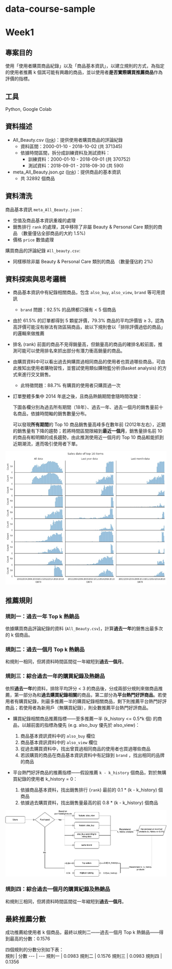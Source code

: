 # data-course-sample

# Week1
## 專案目的

使用「使用者購買商品紀錄」以及「商品基本資訊」，以建立規則的方式，為指定的使用者推薦 k 個其可能有興趣的商品，並以使用者**是否實際購買推薦商品**作為評價的指標。

## 工具

Python, Google Colab

## 資料描述

- All_Beauty.csv ([link](http://deepyeti.ucsd.edu/jianmo/amazon/categoryFilesSmall/All_Beauty.csv))：提供使用者購買商品的評論紀錄
    - 資料區間：2000-01-10 - 2018-10-02 (共 371345)
    - 依據時間區間，拆分成訓練資料及測試資料：
        - 訓練資料：2000-01-10 - 2018-09-01 (共 370752)
        - 測試資料：2018-09-01 - 2018-09-30 (共 590)
- meta_All_Beauty.json.gz ([link](http://deepyeti.ucsd.edu/jianmo/amazon/metaFiles2/meta_All_Beauty.json.gz))：提供商品的基本資訊
    - 共 32892 個商品

## 資料清洗

商品基本資訊 `meta_All_Beauty.json`：

- 空值及商品基本資訊重複的處理
- 銷售排行 `rank` 的處理，其中移除了非屬 Beauty & Personal Care 類別的商品 （數量僅佔全部商品的大約 1.5%)
- 價格 `price` 數值處理

購買商品的評論紀錄 `All_beauty.csv`:

- 同樣移除非屬 Beauty & Personal Care 類別的商品 （數量僅佔約 2%)

## 資料探索與思考邏輯

- 商品基本資訊中有紀錄相關商品，包含 `also_buy`, `also_view`, `brand` 等可用資訊
    - `brand` 問題：92.5% 的品牌都只擁有 < 5 個商品
- 由於 61.5% 的訂單都得到 5 顆星評價，79.3% 商品的平均評價皆 ≥ 3，認為高評價可能沒有辦法有效區隔商品，故以下規則會以「排除評價過低的商品」的邏輯來做推薦
- 排名 (rank) 前面的商品不見得銷量高，但銷量高的商品的確排名較前面，推測可能可以使用排名來抓出部分有潛力衝高銷量的商品。
- 由購買資料中可以看出過去夠購買過相同商品的使用者也買過哪些商品，可由此推知出使用者購物習性，並嘗試使用類似購物籃分析(Basket analysis) 的方式來進行交叉銷售。
    - 此特徵問題：88.7% 有購買的使用者只購買過一次
- 訂單整體多集中 2014 年底之後，且商品熱銷期間會隨時間改變：
    
    下圖各欄分別為過去所有期間（18年）、過去一年、過去一個月的銷售量前十名商品，依據時間軸的銷售數量分布。
    
    可以發現**所有期間**的 Top 10 商品銷售量高峰多在數年前 (2012年左右），近期的銷售量有下降的趨勢；若將時間區間限縮到**最近一個月**，銷售量排名前 10 的商品有較明顯的成長趨勢，由此推測使用近一個月的 Top 10 商品較能抓到近期潮流，進而吸引使用者下單。
    
![top10_product](img/top10_products.png)

## 推薦規則

### 規則一：過去一年 Top k 熱銷品

依據購買商品評論紀錄的資料 (`All_Beauty.csv`)，計算**過去一年**的銷售出最多次的 k 個商品。

### 規則二：過去一個月 Top k 熱銷品

和規則一相同，但將資料時間區間從一年縮短到**過去一個月**。

### 規則三：綜合過去一年的購買紀錄及熱銷品

依照**過去一年**的資料，排除平均評分 < 3 的商品後，分成兩部分規則來做商品推薦，第一部分為和**過去購買紀錄相關**的商品，第二部分為**平台熱門好評商品**。若使用者有購買紀錄，則最多推薦一半的購買紀錄相關商品，剩下則推薦平台熱門好評商品；若使用者為新用戶（無購買紀錄），則全數推薦平台熱門好評商品。

- 購買紀錄相關商品推薦指標——至多推薦一半 (k_history <= 0.5*k 個) 的商品，以越前面的指標為優先 (e.g. also_buy 優先於 also_view)： 
    1. 商品基本資訊資料中的 `also_buy` 欄位  
    2. 商品基本資訊資料中的 `also_view` 欄位  
    3. 從過去購買資料中，找出曾買過相同商品的使用者也買過哪些商品 
    4. 若該購買的商品在商品基本資訊資料中有記錄到 `brand` ，找出相同的品牌的商品  
    
- 平台熱門好評商品的推薦指標——假設推薦 `k - k_history` 個商品，對於無購買紀錄的使用者 k_history = 0：  
    1. 依據商品基本資料，找出銷售排行 (`rank`) 最前的 0.1 * (k - k_history) 個商品     
    2. 依據過去購買資料，找出銷售量最高的前 0.8 * (k - k_history) 個商品  
    
![rule3](img/rule3.png)

### 規則四：綜合過去一個月的購買紀錄及熱銷品  

和規則三相同，但將資料時間區間從一年縮短到**過去一個月**。

## 最終推薦分數

成功推薦給使用者 k 個商品，最終以規則二——過去一個月 Top k 熱銷品——得到最高的分數：0.1576  

四個規則的分數分別如下表：  
規則 | 分數
--- | ---
規則一 | 0.0983
規則二 | 0.1576
規則三 | 0.0983
規則四 | 0.1356
